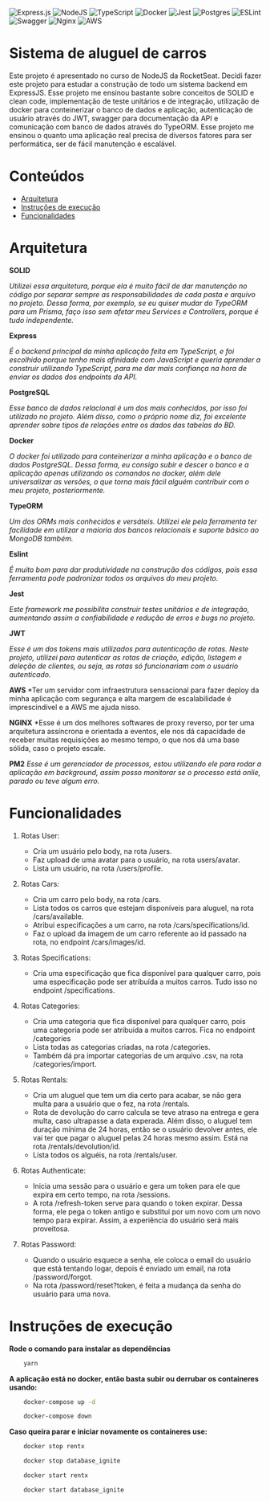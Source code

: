![Express.js](https://img.shields.io/badge/express.js-%23404d59.svg?style=for-the-badge&logo=express&logoColor=%2361DAFB) ![NodeJS](https://img.shields.io/badge/node.js-6DA55F?style=for-the-badge&logo=node.js&logoColor=white) ![TypeScript](https://img.shields.io/badge/typescript-%23007ACC.svg?style=for-the-badge&logo=typescript&logoColor=white) ![Docker](https://img.shields.io/badge/docker-%230db7ed.svg?style=for-the-badge&logo=docker&logoColor=white) ![Jest](https://img.shields.io/badge/-jest-%23C21325?style=for-the-badge&logo=jest&logoColor=white) ![Postgres](https://img.shields.io/badge/postgres-%23316192.svg?style=for-the-badge&logo=postgresql&logoColor=white) ![ESLint](https://img.shields.io/badge/ESLint-4B3263?style=for-the-badge&logo=eslint&logoColor=white) ![Swagger](https://img.shields.io/badge/-Swagger-%23Clojure?style=for-the-badge&logo=swagger&logoColor=white) ![Nginx](https://img.shields.io/badge/nginx-%23009639.svg?style=for-the-badge&logo=nginx&logoColor=white) ![AWS](https://img.shields.io/badge/AWS-%23FF9900.svg?style=for-the-badge&logo=amazon-aws&logoColor=white)


# Sistema de aluguel de carros

Este projeto é apresentado no curso de NodeJS da RocketSeat. Decidi fazer este projeto para estudar a construção de todo um sistema backend em ExpressJS. Esse projeto me ensinou bastante sobre conceitos de SOLID e clean code, implementação de teste unitários e de integração, utilização de docker para conteinerizar o banco de dados e aplicação, autenticação de usuário através do JWT, swagger para documentação da API e comunicação com banco de dados através do TypeORM. Esse projeto me ensinou o quanto uma aplicação real precisa de diversos fatores para ser performática, ser de fácil manutenção e escalável.

# Conteúdos

- [Arquitetura](#arquitetura) 
- [Instruções de execução](#instruções-de-execução)
- [Funcionalidades](#funcionalidades)

# Arquitetura 

**SOLID**

*Utilizei essa arquitetura, porque ela é muito fácil de dar manutenção no código por separar sempre as responsabilidades de cada pasta e arquivo no projeto. Dessa forma, por exemplo, se eu quiser mudar do TypeORM para um Prisma, faço isso sem afetar meu Services e Controllers, porque é tudo independente.*

**Express**

*É o backend principal da minha aplicação feita em TypeScript, e foi escolhido porque tenho mais afinidade com JavaScript e queria aprender a construir utilizando TypeScript, para me dar mais confiança na hora de enviar os dados dos endpoints da API.*

**PostgreSQL**

*Esse banco de dados relacional é um dos mais conhecidos, por isso foi utilizado no projeto. Além disso, como o próprio nome diz, foi excelente aprender sobre tipos de relações entre os dados das tabelas do BD.*

**Docker**

*O docker foi utilizado para conteinerizar a minha aplicação e o banco de dados PostgreSQL. Dessa forma, eu consigo subir e descer o banco e a aplicação apenas utilizando os comandos no docker, além dele universalizar as versões, o que torna mais fácil alguém contribuir com o meu projeto, posteriormente.*

**TypeORM**

*Um dos ORMs mais conhecidos e versáteis. Utilizei ele pela ferramenta ter facilidade em utilizar a maioria dos bancos relacionais e suporte básico ao MongoDB também.*

**Eslint**

*É muito bom para dar produtividade na construção dos códigos, pois essa ferramenta pode padronizar todos os arquivos do meu projeto.*

**Jest**

*Este framework me possibilita construir testes unitários e de integração, aumentando assim a confiabilidade e redução de erros e bugs no projeto.*

**JWT**

*Esse é um dos tokens mais utilizados para autenticação de rotas. Neste projeto, utilizei para autenticar as rotas de criação, edição, listagem e deleção de clientes, ou seja, as rotas só funcionariam com o usuário autenticado.*

**AWS**
*Ter um servidor com infraestrutura sensacional para fazer deploy da minha aplicação com segurança e alta margem de escalabilidade é imprescindível e a AWS me ajuda nisso.

**NGINX**
*Esse é um dos melhores softwares de proxy reverso, por ter uma arquitetura assíncrona e orientada a eventos, ele nos dá capacidade de receber muitas requisições ao mesmo tempo, o que nos dá uma base sólida, caso o projeto escale.

**PM2**
*Esse é um gerenciador de processos, estou utilizando ele para rodar a aplicação em background, assim posso monitorar se o processo está onlie, parado ou teve algum erro.*


# Funcionalidades

1. Rotas User:
    - Cria um usuário pelo body, na rota /users.
    - Faz upload de uma avatar para o usuário, na rota users/avatar.
    - Lista um usuário, na rota /users/profile.

2. Rotas Cars:
    - Cria um carro pelo body, na rota /cars.
    - Lista todos os carros que estejam disponíveis para aluguel, na rota /cars/available.
    - Atribui especificações a um carro, na rota /cars/specifications/id.
    - Faz o upload da imagem de um carro referente ao id passado na rota, no endpoint /cars/images/id.

3. Rotas Specifications:
    - Cria uma especificação que fica disponível para qualquer carro, pois uma especificação pode ser atribuída a muitos carros. Tudo isso no endpoint /specifications.

4. Rotas Categories:
    - Cria uma categoria que fica disponível para qualquer carro, pois uma categoria pode ser atribuída a muitos carros. Fica no endpoint /categories
    - Lista todas as categorias criadas, na rota /categories.
    - Também dá pra importar categorias de um arquivo .csv, na rota /categories/import.

5. Rotas Rentals:
    - Cria um aluguel que tem um dia certo para acabar, se não gera multa para a usuário que o fez, na rota /rentals.
    - Rota de devolução do carro calcula se teve atraso na entrega e gera multa, caso ultrapasse a data experada. Além disso, o aluguel tem duração mínima de 24 horas, então se o usuário devolver antes, ele vai ter que pagar o aluguel pelas 24 horas mesmo assim. Está na rota /rentals/devolution/id.
    - Lista todos os alguéis, na rota /rentals/user.

6. Rotas Authenticate:
    - Inicia uma sessão para o usuário e gera um token para ele que expira em certo tempo, na rota /sessions.
    - A rota /refresh-token serve para quando o token expirar. Dessa forma, ele pega o token antigo e substitui por um novo com um novo tempo para expirar. Assim, a experiência do usuário será mais proveitosa.

7. Rotas Password:
    - Quando o usuário esquece a senha, ele coloca o email do usuário que está tentando logar, depois é enviado um email, na rota /password/forgot.
    - Na rota /password/reset?token, é feita a mudança da senha do usuário para uma nova.
    

# Instruções de execução

**Rode o comando para instalar as dependências**

```bash
    yarn 
```

**A aplicação está no docker, então basta subir ou derrubar os containeres usando:**

```bash
    docker-compose up -d
```

```bash
    docker-compose down
```

**Caso queira parar e iniciar novamente os containeres use:**

```bash
    docker stop rentx
```

```bash
    docker stop database_ignite
```

```bash
    docker start rentx
```

```bash
    docker start database_ignite
```
